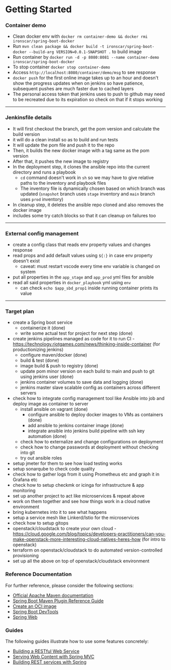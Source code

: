 # Getting Started

### Container demo
- Clean docker env with ```docker rm container-demo && docker rmi ironscar/spring-boot-docker```
- Run ```mvn clean package && docker build -t ironscar/spring-boot-docker --build-arg VERSION=0.0.1-SNAPSHOT .``` to build image
- Run container by ```docker run -d -p 8080:8081 --name container-demo ironscar/spring-boot-docker```
- To stop container ```docker stop container-demo```
- Access ```http://localhost:8080/container/demo/msg``` to see response
- ```docker push``` for the first online image takes up to an hour and doesn't show the progress updates when on jenkins so have patience, subsequent pushes are much faster due to cached layers
- The personal access token that jenkins uses to push to github may need to be recreated due to its expiration so check on that if it stops working

---

### Jenkinsfile details

- It will first checkout the branch, get the pom version and calculate the build version
- it will do a clean install so as to build and run tests
- It will update the pom file and push it to the repo
- Then, it builds the new docker image with a tag same as the pom version
- After that, it pushes the new image to registry
- In the deployment step, it clones the ansible repo into the current directory and runs a playbook
  - `cd` command doesn't work in `sh` so we may have to give relative paths to the inventory and playbook files
  - The inventory file is dynamically chosen based on which branch was updated (`snapshot` branch uses `stage` inventory and `main` branch uses `prod` inventory)
- In cleanup step, it deletes the ansible repo cloned and also removes the docker image
- includes some try catch blocks so that it can cleanup on failures too

---

### External config management

- create a config class that reads env property values and changes response
- read props and add default values using `${:}` in case env property doesn't exist
  - caveat: must restart vscode every time env variable is changed on system
- put all properties in the `app_stage` and `app_prod` yml files for ansible
- read all said properties in `docker_playbook` yml using `env`
  - can check `echo $app_sbd_prop1` inside running container prints its value

---

### Target plan
- create a Spring boot service
  - containerize it (done)
  - write some actual test for project for next step (done)
- create jenkins pipelines managed as code for it to run CI - https://technology.riotgames.com/news/thinking-inside-container (for productionizing jenkins)
  - configure maven/docker (done)
  - build & test (done)
  - image build & push to registry (done)
  - update pom minor version on each build to main and push to git using jenkins user (done)
  - jenkins container volumes to save data and logging (done)
  - jenkins master slave scalable config as containers across different servers
- check how to integrate config management tool like Ansible into job and deploy image as container to server
  - install ansible on vagrant (done)
	- configure ansible to deploy docker images to VMs as containers (done)
	- add ansible to jenkins container image (done)
	- integrate ansible into jenkins build pipeline with ssh key automation (done)
  - check how to externalize and change configurations on deployment
  - check how to change passwords at deployment without checking into git
  - try out ansible roles
- setup jmeter for them to see how load testing works
- setup sonarqube to check code quality
- check how to gather logs from it using Prometheus etc and graph it in Grafana etc
- check how to setup checkmk or icinga for infrastructure & app monitoring
- set up another project to act like microservices & repeat above
- work on them together and see how things work in a cloud native environment
- bring kubernetes into it to see what happens
- setup a service mesh like Linkerd/Istio for the microservices
- check how to setup gitops
- openstack/cloudstack to create your own cloud - https://cloud.google.com/blog/topics/developers-practitioners/can-you-make-openstack-more-interesting-cloud-natives-heres-how (for intro to openstack)
- terraform on openstack/cloudstack to do automated version-controlled provisioning
- set up all the above on top of openstack/cloudstack environment

### Reference Documentation
For further reference, please consider the following sections:

* [Official Apache Maven documentation](https://maven.apache.org/guides/index.html)
* [Spring Boot Maven Plugin Reference Guide](https://docs.spring.io/spring-boot/docs/2.6.2/maven-plugin/reference/html/)
* [Create an OCI image](https://docs.spring.io/spring-boot/docs/2.6.2/maven-plugin/reference/html/#build-image)
* [Spring Boot DevTools](https://docs.spring.io/spring-boot/docs/2.6.2/reference/htmlsingle/#using-boot-devtools)
* [Spring Web](https://docs.spring.io/spring-boot/docs/2.6.2/reference/htmlsingle/#boot-features-developing-web-applications)

### Guides
The following guides illustrate how to use some features concretely:

* [Building a RESTful Web Service](https://spring.io/guides/gs/rest-service/)
* [Serving Web Content with Spring MVC](https://spring.io/guides/gs/serving-web-content/)
* [Building REST services with Spring](https://spring.io/guides/tutorials/bookmarks/)
